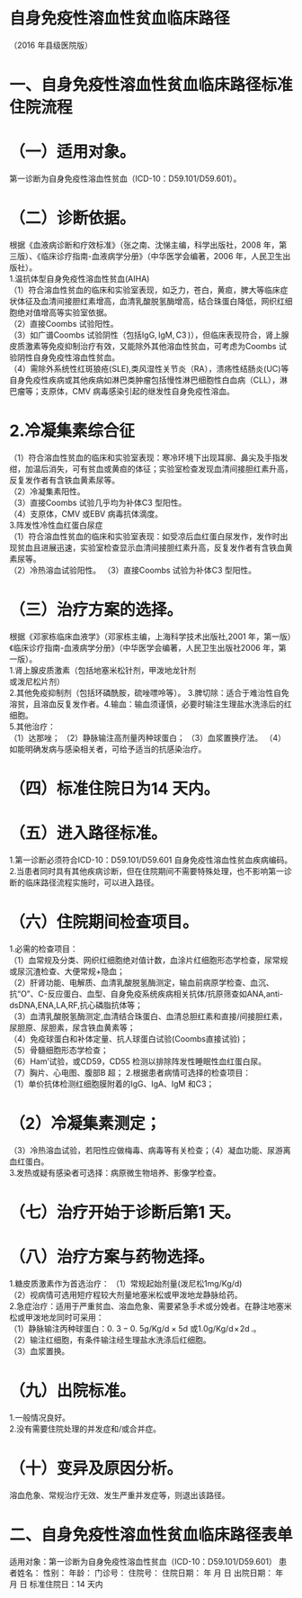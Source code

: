 # 自身免疫性溶血性贫血临床路径  
（2016 年县级医院版）  
# 一、自身免疫性溶血性贫血临床路径标准住院流程  
# （一）适用对象。  
第一诊断为自身免疫性溶血性贫血（ICD-10：D59.101/D59.601）。  
# （二）诊断依据。  
根据《血液病诊断和疗效标准》（张之南、沈悌主编，科学出版社，2008 年，第三版）、《临床诊疗指南-血液病学分册》（中华医学会编著，2006 年，人民卫生出版社）。  
1.温抗体型自身免疫性溶血性贫血(AIHA)  
（1）符合溶血性贫血的临床和实验室表现，如乏力，苍白，黄疸，脾大等临床症状体征及血清间接胆红素增高，血清乳酸脱氢酶增高，结合珠蛋白降低，网织红细胞绝对值增高等实验室依据。  
（2）直接Coombs 试验阳性。  
（3）如广谱Coombs 试验阴性（包括$\mathrm{IgG,IgM,C3}\,)$），但临床表现符合，肾上腺皮质激素等免疫抑制治疗有效，又能除外其他溶血性贫血，可考虑为Coombs 试验阴性自身免疫性溶血性贫血。  
（4）需除外系统性红斑狼疮(SLE),类风湿性关节炎（RA），溃疡性结肠炎(UC)等自身免疫性疾病或其他疾病如淋巴类肿瘤包括慢性淋巴细胞性白血病（CLL），淋巴瘤等；支原体，CMV 病毒感染引起的继发性自身免疫性溶血。  
# 2.冷凝集素综合征  
（1）符合溶血性贫血的临床和实验室表现：寒冷环境下出现耳廓、鼻尖及手指发绀，加温后消失，可有贫血或黄疸的体征；实验室检查发现血清间接胆红素升高，反复发作者有含铁血黄素尿等。  
（2）冷凝集素阳性。  
（3）直接Coombs 试验几乎均为补体C3 型阳性。  
（4）支原体，CMV 或EBV 病毒抗体滴度。  
3.阵发性冷性血红蛋白尿症  
（1）符合溶血性贫血的临床和实验室表现：如受凉后血红蛋白尿发作，发作时出现贫血且进展迅速，实验室检查显示血清间接胆红素升高，反复发作者有含铁血黄素尿等。  
（2）冷热溶血试验阳性。 （3）直接Coombs 试验为补体C3 型阳性。  
# （三）治疗方案的选择。  
根据《邓家栋临床血液学》（邓家栋主编，上海科学技术出版社,2001 年，第一版）《临床诊疗指南-血液病学分册》（中华医学会编著，人民卫生出版社2006 年，第一版）。  
1.肾上腺皮质激素（包括地塞米松针剂，甲泼地龙针剂  
或泼尼松片剂）  
2.其他免疫抑制剂（包括环磷酰胺，硫唑嘌呤等）。 3.脾切除：适合于难治性自免溶贫，且溶血反复发作者。4.输血：输血须谨慎，必要时输注生理盐水洗涤后的红 细胞。  
5.其他治疗：  
（1）达那唑； （2）静脉输注高剂量丙种球蛋白； （3）血浆置换疗法。 （4）如能明确发病与感染相关者，可给予适当的抗感染治疗。  
# （四）标准住院日为14 天内。  
# （五）进入路径标准。  
1.第一诊断必须符合ICD-10：D59.101/D59.601 自身免疫性溶血性贫血疾病编码。  
2.当患者同时具有其他疾病诊断，但在住院期间不需要特殊处理，也不影响第一诊断的临床路径流程实施时，可以进入路径。  
# （六）住院期间检查项目。  
1.必需的检查项目：  
（1）血常规及分类、网织红细胞绝对值计数，血涂片红细胞形态学检查，尿常规或尿沉渣检查、大便常规$+$隐血；  
（2）肝肾功能、电解质、血清乳酸脱氢酶测定，输血前病原学检查、血沉、抗“O”、C-反应蛋白、血型、自身免疫系统疾病相关抗体/抗原筛查如ANA,anti-dsDNA,ENA,LA,RF,抗心磷脂抗体等；  
（3）血清乳酸脱氢酶测定,血清结合珠蛋白、血清总胆红素和直接/间接胆红素，尿胆原、尿胆素，尿含铁血黄素等；  
（4）免疫球蛋白和补体定量、抗人球蛋白试验(Coombs直接试验)；  
（5）骨髓细胞形态学检查；  
（6）Ham’试验，或CD59，CD55 检测以排除阵发性睡眠性血红蛋白尿。  
（7）胸片、心电图、腹部B 超； 2.根据患者病情可选择的检查项目：  
（1）单价抗体检测红细胞膜附着的IgG、IgA、IgM 和C3；  
# （2）冷凝集素测定；  
（3）冷热溶血试验，若阳性应做梅毒、病毒等有关检查；（4）凝血功能、尿游离血红蛋白。  
3.发热或疑有感染者可选择：病原微生物培养、影像学检查。  
# （七）治疗开始于诊断后第1 天。  
# （八）治疗方案与药物选择。  
1.糖皮质激素作为首选治疗： （1）常规起始剂量(泼尼松$\mathrm{{1mg}/\mathrm{{Kg}/\mathrm{{d})}}}$  
（2）视病情可选用短疗程较大剂量地塞米松或甲泼地龙静脉给药。  
2.急症治疗：适用于严重贫血、溶血危象、需要紧急手术或分娩者。在静注地塞米松或甲泼地龙同时可采用：  
（1）静脉输注丙种球蛋白：$0.\ 3{-}0.\ 5\mathrm{g/Kg/d}\times5\mathrm{d}$ 或1.$0\mathrm{g/Kg/d\!\times\!2d\,.}$。  
（2）输注红细胞，有条件输注经生理盐水洗涤后红细胞。  
（3）血浆置换。  
# （九）出院标准。  
1.一般情况良好。  
2.没有需要住院处理的并发症和/或合并症。  
# （十）变异及原因分析。  
溶血危象、常规治疗无效、发生严重并发症等，则退出该路径。  
# 二、自身免疫性溶血性贫血临床路径表单  
适用对象：第一诊断为自身免疫性溶血性贫血（ICD-10：D59.101/D59.601） 患者姓名：   性别：     年龄：    门诊号：  住院号：         住院日期：     年   月   日   出院日期：     年   月   日 标准住院日：14 天内  
